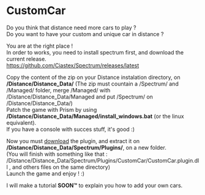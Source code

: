 # CustomCar

Do you think that distance need more cars to play ?  
Do you want to have your custom and unique car in distance ?  
  
You are at the right place !  
In order to works, you need to install spectrum first, and download the current release.  
https://github.com/Ciastex/Spectrum/releases/latest  
    
Copy the content of the zip on your Distance instalation directory, on **/Distance/Distance_Data/** 
(The zip must countain a /Spectrum/ and /Managed/ folder, merge /Managed/ with /Distance/Distance_Data/Managed and put /Spectrum/ on /Distance/Distance_Data/)  
Patch the game with Prism by using **/Distance/Distance_Data/Managed/install_windows.bat** (or the linux equivalent).  
If you have a console with succes stuff, it's good :)  
  
Now you must [download](https://github.com/larnin/CustomCar/releases/latest) the plugin, and extract it on **/Distance/Distance_Data/Spectrum/Plugins/**, on a new folder.  
(You will finish with something like that : /Distance/Distance_Data/Spectrum/Plugins/CustomCar/CustomCar.plugin.dll , and others files on the same directory)  
Launch the game and enjoy ! :)
  
I will make a tutorial **SOON™** to explain you how to add your own cars.
